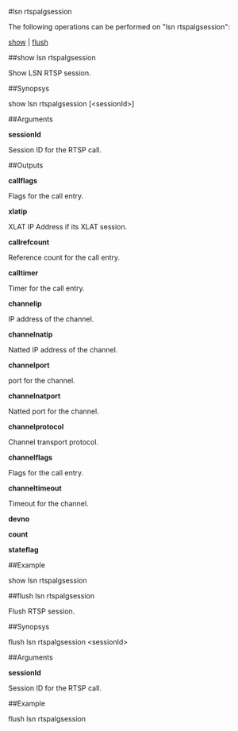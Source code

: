 #lsn rtspalgsession

The following operations can be performed on "lsn rtspalgsession":


[show](#show-lsn-rtspalgsession) | [flush](#flush-lsn-rtspalgsession)

##show lsn rtspalgsession

Show LSN RTSP session.


##Synopsys

show lsn rtspalgsession [&lt;sessionId>]


##Arguments

<b>sessionId</b>
Session ID for the RTSP call.



##Outputs

<b>callflags</b>
Flags for the call entry.

<b>xlatip</b>
XLAT IP Address if its XLAT session.

<b>callrefcount</b>
Reference count for the call entry.

<b>calltimer</b>
Timer for the call entry.

<b>channelip</b>
IP address of the channel.

<b>channelnatip</b>
Natted IP address of the channel.

<b>channelport</b>
port for the channel.

<b>channelnatport</b>
Natted port for the channel.

<b>channelprotocol</b>
Channel transport protocol.

<b>channelflags</b>
Flags for the call entry.

<b>channeltimeout</b>
Timeout for the channel.

<b>devno</b>

<b>count</b>

<b>stateflag</b>



##Example

show lsn rtspalgsession

##flush lsn rtspalgsession

Flush RTSP session.


##Synopsys

flush lsn rtspalgsession &lt;sessionId>


##Arguments

<b>sessionId</b>
Session ID for the RTSP call.



##Example

flush lsn rtspalgsession

